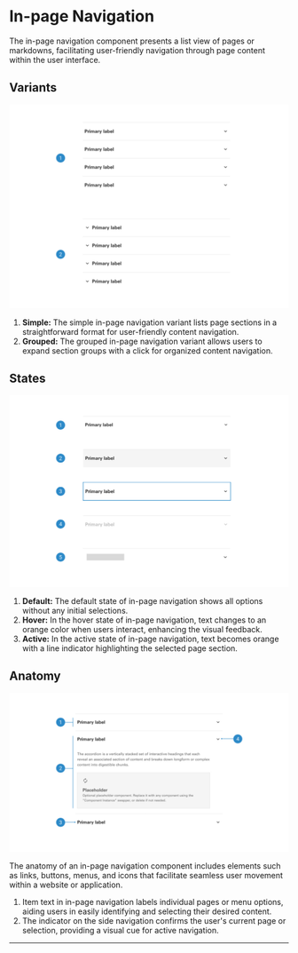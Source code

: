 # In-page Navigation

The in-page navigation component presents a list view of pages or markdowns, facilitating user-friendly navigation through page content within the user interface.

## Variants

<img src="../../assets/images/components/accordion-variants.jpg" alt="accordion-variants" width="752"/>

1. <b>Simple:</b> The simple in-page navigation variant lists page sections in a straightforward format for user-friendly content navigation.
2. <b>Grouped:</b> The grouped in-page navigation variant allows users to expand section groups with a click for organized content navigation.

## States

<img src="../../assets/images/components/accordion-states.jpg" alt="accordion-states" width="752"/>

1. <b>Default:</b> The default state of in-page navigation shows all options without any initial selections.
2. <b>Hover:</b> In the hover state of in-page navigation, text changes to an orange color when users interact, enhancing the visual feedback.
3. <b>Active:</b> In the active state of in-page navigation, text becomes orange with a line indicator highlighting the selected page section.

## Anatomy

<img src="../../assets/images/components/accordion-anatomy.jpg" alt="accordion-anatomy" width="752"/>

The anatomy of an in-page navigation component includes elements such as links, buttons, menus, and icons that facilitate seamless user movement within a website or application.

1. Item text in in-page navigation labels individual pages or menu options, aiding users in easily identifying and selecting their desired content.
2. The indicator on the side navigation confirms the user's current page or selection, providing a visual cue for active navigation.


___
